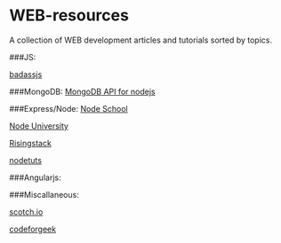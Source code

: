 # WEB-resources
A collection of WEB development articles and tutorials sorted by topics.

###JS:

[badassjs](http://badassjs.com/post/43090030238/peerjs-a-peer-to-peer-networking-library-in)

###MongoDB:
[MongoDB API for nodejs](http://mongodb.github.io/node-mongodb-native/2.2/api/index.html)

###Express/Node:
[Node School](https://nodeschool.io/)

[Node University](https://node.university/courses)

[Risingstack](https://blog.risingstack.com/)

[nodetuts](http://nodetuts.com/)

###Angularjs:

###Miscallaneous:

[scotch.io](https://scotch.io/)

[codeforgeek](https://codeforgeek.com/)
